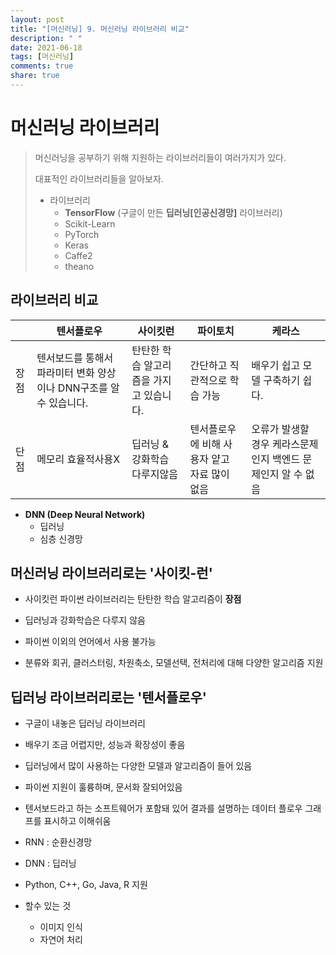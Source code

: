 ```yaml
---
layout: post
title: "[머신러닝] 9. 머신러닝 라이브러리 비교"
description: " "
date: 2021-06-18
tags: [머신러닝]
comments: true
share: true
---
```



# 머신러닝 라이브러리

> 머신러닝을 공부하기 위해 지원하는 라이브러리들이 여러가지가 있다.
>
> 대표적인 라이브러리들을 알아보자.
>
> - 라이브러리
>   - **TensorFlow** (구글이 만든 **딥러닝[인공신경망]** 라이브러리)
>   - Scikit-Learn
>   - PyTorch
>   - Keras
>   - Caffe2
>   - theano



## 라이브러리 비교

|      | 텐서플로우                                                   | 사이킷런                                | 파이토치                                     | 케라스                                                       |
| ---- | ------------------------------------------------------------ | --------------------------------------- | -------------------------------------------- | ------------------------------------------------------------ |
| 장점 | 텐서보드를 통해서 파라미터 변화 양상이나 DNN구조를 알 수 있습니다. | 탄탄한 학습 알고리즘을 가지고 있습니다. | 간단하고 직관적으로 학습 가능                | 배우기 쉽고 모델 구축하기 쉽다.                              |
| 단점 | 메모리 효율적사용X                                           | 딥러닝 & 강화학습 다루지않음            | 텐서플로우에 비해 사용자 얕고 자료 많이 없음 | 오류가 발생할 경우 케라스문제인지 백엔드 문제인지 알 수 없음 |





- **DNN (Deep Neural Network)**
  - 딥러닝
  - 심층 신경망







## 머신러닝 라이브러리로는 '사이킷-런'

- 사이킷런 파이썬 라이브러리는 탄탄한 학습 알고리즘이 **장점**

- 딥러닝과 강화학습은 다루지 않음

- 파이썬 이외의 언어에서 사용 불가능
- 분류와 회귀, 클러스터링, 차원축소, 모델선택, 전처리에 대해 다양한 알고리즘 지원







## 딥러닝 라이브러리로는 '텐서플로우'

- 구글이 내놓은 딥러닝 라이브러리
- 배우기 조금 어렵지만, 성능과 확장성이 좋음
- 딥러닝에서 많이 사용하는 다양한 모델과 알고리즘이 들어 있음
- 파이썬 지원이 훌륭하며, 문서화 잘되어있음
- 텐서보드라고 하는 소프트웨어가 포함돼 있어 결과를 설명하는 데이터 플로우 그래프를 표시하고 이해쉬움
- RNN : 순환신경망
- DNN : 딥러닝
- Python, C++, Go, Java, R 지원



- 할수 있는 것
  - 이미지 인식
  - 자연어 처리



